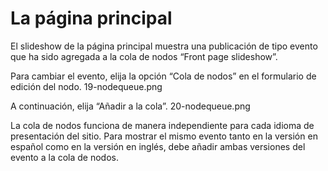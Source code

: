 # La página principal

El slideshow de la página principal muestra una publicación de tipo evento que ha sido agregada a la cola de nodos “Front page slideshow”.


Para cambiar el evento, elija la opción “Cola de nodos” en el formulario de edición del nodo.
 19-nodequeue.png



A continuación, elija “Añadir a la cola”.
 20-nodequeue.png



La cola de nodos funciona de manera independiente para cada idioma de presentación del sitio. Para mostrar el mismo evento tanto en la versión en español como en la versión en inglés, debe añadir ambas versiones del evento a la cola de nodos.
